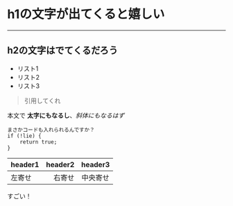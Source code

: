 # h1の文字が出てくると嬉しい

---

## h2の文字はでてくるだろう

* リスト1
* リスト2
* リスト3

> 引用してくれ

本文で **太字にもなるし**、*斜体にもなるはず*

```
まさかコードも入れられるんですか？
if (!lie) {
    return true;
}
```

| header1 | header2 | header3 |
|:-----------|------------:|:------------:|
| 左寄せ | 右寄せ | 中央寄せ |

すごい！

